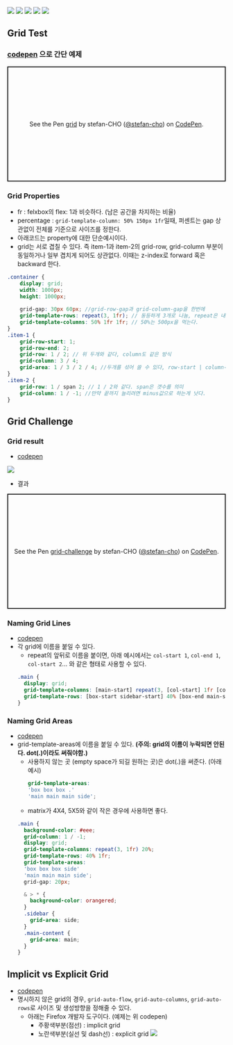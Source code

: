![](./img/css_grid_intro.png)
![](./img/css_grid_intro2.png)
![](./img/grid_term.png)
![](./img/grid_term2.png)
![](./img/grid_term_overview.png)

## Grid Test
### [codepen](https://codepen.io/stefan-cho/pen/rNWJovz) 으로 간단 예제
<p class="codepen" data-height="265" data-theme-id="dark" data-default-tab="css,result" data-user="stefan-cho" data-slug-hash="rNWJovz" style="height: 265px; box-sizing: border-box; display: flex; align-items: center; justify-content: center; border: 2px solid; margin: 1em 0; padding: 1em;" data-pen-title="grid">
  <span>See the Pen <a href="https://codepen.io/stefan-cho/pen/rNWJovz">
  grid</a> by stefan-CHO (<a href="https://codepen.io/stefan-cho">@stefan-cho</a>)
  on <a href="https://codepen.io">CodePen</a>.</span>
</p>
<script async src="https://cpwebassets.codepen.io/assets/embed/ei.js"></script>

### Grid Properties
- fr : felxbox의 flex: 1과 비슷하다. (남은 공간을 차지하는 비율)
- percentage : `grid-template-column: 50% 150px 1fr`일때, 퍼센트는 gap 상관없이 전체를 기준으로 사이즈를 정한다.
- 아래코드는 property에 대한 단순예시이다.
- grid는 서로 겹칠 수 있다. 즉 item-1과 item-2의 grid-row, grid-column 부분이 동일하거나 일부 겹치게 되어도 상관없다. 이때는 z-index로 forward 혹은 backward 한다.
```scss
.container {
    display: grid;
    width: 1000px;
    height: 1000px;
    
    grid-gap: 30px 60px; //grid-row-gap과 grid-column-gap을 한번에
    grid-template-rows: repeat(3, 1fr); // 동등하게 3개로 나눔, repeat은 내부값을 단순 반복을 해준다.
    grid-template-columns: 50% 1fr 1fr; // 50%는 500px을 먹는다.
}
.item-1 {
    grid-row-start: 1;
    grid-row-end: 2;
    grid-row: 1 / 2; // 위 두개와 같다, column도 같은 방식
    grid-column: 3 / 4;
    grid-area: 1 / 3 / 2 / 4; //두개를 섞어 쓸 수 있다, row-start | column-start | row-end | column-end, 헷갈리므로 비추천
}
.item-2 {
    grid-row: 1 / span 2; // 1 / 2와 같다. span은 갯수를 의미
    grid-column: 1 / -1; //만약 끝까지 늘리려면 minus값으로 하는게 낫다.
}
```
## Grid Challenge
### Grid result
- [codepen](https://codepen.io/stefan-cho/pen/gOLemEV)

![](./img/grid_challenge.png)
- 결과
<p class="codepen" data-height="265" data-theme-id="dark" data-default-tab="html,result" data-user="stefan-cho" data-slug-hash="gOLemEV" style="height: 265px; box-sizing: border-box; display: flex; align-items: center; justify-content: center; border: 2px solid; margin: 1em 0; padding: 1em;" data-pen-title="grid-challenge">
  <span>See the Pen <a href="https://codepen.io/stefan-cho/pen/gOLemEV">
  grid-challenge</a> by stefan-CHO (<a href="https://codepen.io/stefan-cho">@stefan-cho</a>)
  on <a href="https://codepen.io">CodePen</a>.</span>
</p>
<script async src="https://cpwebassets.codepen.io/assets/embed/ei.js"></script>

### Naming Grid Lines
- [codepen](https://codepen.io/stefan-cho/pen/yLVKwdm)
- 각 grid에 이름을 붙일 수 있다.
  - repeat의 앞뒤로 이름을 붙이면, 아래 예시에서는 `col-start 1`, `col-end 1`, `col-start 2`... 와 같은 형태로 사용할 수 있다.
  ```scss
  .main {
    display: grid;
    grid-template-columns: [main-start] repeat(3, [col-start] 1fr [col-end]) [main-end] 20% [grid-end];
    grid-template-rows: [box-start sidebar-start] 40% [box-end main-start] 1fr [main-end sidebar-end];
  }
  ```

### Naming Grid Areas
- [codepen](https://codepen.io/stefan-cho/pen/qBqoveR)
- grid-template-areas에 이름을 붙일 수 있다. __(주의: grid의 이름이 누락되면 안된다. dot(.)이라도 써줘야함.)__
  - 사용하지 않는 곳 (empty space가 되길 원하는 곳)은 dot(.)을 써준다. (아래 예시)
    ```scss
    grid-template-areas:
    'box box box .'
    'main main main side';
    ```
  - matrix가 4X4, 5X5와 같이 작은 경우에 사용하면 좋다.
  ```scss
  .main {
    background-color: #eee;
    grid-column: 1 / -1;
    display: grid;
    grid-template-columns: repeat(3, 1fr) 20%;
    grid-template-rows: 40% 1fr;
    grid-template-areas:
    'box box box side'
    'main main main side';
    grid-gap: 20px;

    & > * {
      background-color: orangered;
    }
    .sidebar {
      grid-area: side;
    }
    .main-content {
      grid-area: main;
    }
  }
  ```
  
## Implicit vs Explicit Grid
- [codepen](https://codepen.io/stefan-cho/pen/QWGBwmY)
- 명시하지 않은 grid의 경우, `grid-auto-flow`, `grid-auto-columns`, `grid-auto-rows`로 사이즈 및 생성방향을 정해줄 수 있다.
  - 아래는 Firefox 개발자 도구이다. (예제는 위 codepen)
    - 주황색부분(점선) : implicit grid
    - 노란색부분(실선 및 dash선) : explicit grid
![](./img/grid_auto_layout.png)
